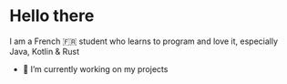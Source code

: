 # Hello there
I am a French 🇫🇷 student who learns to program and love it, especially Java, Kotlin & Rust

- 🔭 I’m currently working on my projects 
